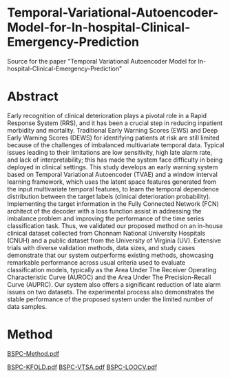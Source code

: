 # Temporal-Variational-Autoencoder-Model-for-In-hospital-Clinical-Emergency-Prediction
Source for the paper "Temporal  Variational Autoencoder Model for In-hospital-Clinical-Emergency-Prediction"

# Abstract
Early recognition of clinical deterioration plays a pivotal role in a Rapid Response System (RRS), and it has been a crucial step in reducing inpatient morbidity and mortality. Traditional Early Warning Scores (EWS) and Deep Early Warning Scores (DEWS) for identifying patients at risk are still limited because of the challenges of imbalanced multivariate temporal data. Typical issues leading to their limitations are low sensitivity, high late alarm rate, and lack of interpretability; this has made the system face difficulty in being deployed in clinical settings. This study develops an early warning system based on Temporal Variational Autoencoder (TVAE) and a window interval learning framework, which uses the latent space features generated from the input multivariate temporal features, to learn the temporal dependence distribution between the target labels (clinical deterioration probability). Implementing the target information in the Fully Connected Network (FCN) architect of the decoder with a loss function assist in addressing the imbalance problem and improving the performance of the time series classification task. Thus, we validated our proposed method on an in-house clinical dataset collected from Chonnam National University Hospitals (CNUH) and a public dataset from the University of Virginia (UV). Extensive trials with diverse validation methods, data sizes, and study cases demonstrate that our system outperforms existing methods, showcasing remarkable performance across usual criteria used to evaluate classification models, typically as the Area Under The Receiver Operating Characteristic Curve (AUROC) and the Area Under The Precision-Recall Curve (AUPRC). Our system also offers a significant reduction of late alarm issues on two datasets. The experimental process also demonstrates the stable performance of the proposed system under the limited number of data samples.

# Method
[BSPC-Method.pdf](https://github.com/nghianguyen7171/Temporal-Variational-Autoencoder-Model-for-In-hospital-Clinical-Emergency-Prediction/files/13612268/BSPC-Method.pdf)


[BSPC-KFOLD.pdf](https://github.com/nghianguyen7171/Temporal-Variational-Autoencoder-Model-for-In-hospital-Clinical-Emergency-Prediction/files/13612272/BSPC-KFOLD.pdf)
[BSPC-VTSA.pdf](https://github.com/nghianguyen7171/Temporal-Variational-Autoencoder-Model-for-In-hospital-Clinical-Emergency-Prediction/files/13612278/BSPC-VTSA.pdf)
[BSPC-LOOCV.pdf](https://github.com/nghianguyen7171/Temporal-Variational-Autoencoder-Model-for-In-hospital-Clinical-Emergency-Prediction/files/13612273/BSPC-LOOCV.pdf)

